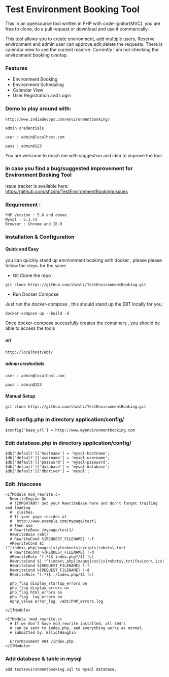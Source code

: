 # Test Environment Booking Tool 

This in an opensource tool written in PHP with code-ignitor(MVC). you are free to clone, do a pull request or download and use it commercially. 

This tool allows you to create environment, add multiple users, Reserve environment and admin user can approve,edit,delete the requests. 
There is calendar view to see the current reserve. Currently I am not checking the environment booking overlap. 

### Features 

- Environment Booking
- Environment Scheduling
- Calendar View
- User Registration and Login

### Demo to play around with:
``` 
http://www.indiadevops.com/environmentbooking/

admin credentials 

user : admin@localhost.com

pass : admin@123 
```

You are welcome to reach me with suggestion and idea to improve the tool. 


### In case you find a bug/suggested improvement for Environment Booking Tool

issue tracker is available here: https://github.com/shzshi/TestEnvironmentBooking/issues


### Requirement : 
```
PHP Version : 5.6 and above
Mysql : 5.1.73
Browser : Chrome and IE-9 
```

### Installation & Configuration

#### Quick and Easy 

you can quickly stand up environment booking with docker , please please follow the steps for the same 

- Git Clone the repo 

```
git clone https://github.com/shzshi/TestEnvironmentBooking.git
```

- Run Docker Compose 

Just run the docker-compose , this should stand up the EBT locally for you. 

```
docker-compose up --build -d 

```

Once docker-compose sucessfully creates the containers , you should be able to access the tools 

##### url 
```
http://localhost/ebt/

```

##### admin credentials

```
user : admin@localhost.com

pass : admin@123 
```

#### Manual Setup

```
git clone https://github.com/shzshi/TestEnvironmentBooking.git
```

### Edit config.php in directory application/config/
```
$config['base_url'] = http://www.myenvironmentbooking.com
```

### Edit database.php in directory application/config/
```
$db['default']['hostname'] = 'mysql-hostname';
$db['default']['username'] = 'mysql-username';
$db['default']['password'] = 'mysql-password';
$db['default']['database'] = 'mysql-database';
$db['default']['dbdriver'] = 'mysql';
```

### Edit .htaccess
```
<IfModule mod_rewrite.c>
  RewriteEngine On
  # !IMPORTANT! Set your RewriteBase here and don't forget trailing and leading
  #  slashes.
  # If your page resides at
  #  http://www.example.com/mypage/test1
  # then use
  # RewriteBase /mypage/test1/
  RewriteBase /ebt/
  # RewriteCond %{REQUEST_FILENAME} !-f
  #RewriteCond $1 !^(index\.php|images|stylesheets|scripts|robots\.txt)
  # RewriteCond %{REQUEST_FILENAME} !-d
  #RewriteRule ^(.*)$ index.php?/$1 [L]
  RewriteCond $1 !^(index\.php|images|css|js|robots\.txt|favicon\.ico)
  RewriteCond %{REQUEST_FILENAME} !-f
  RewriteCond %{REQUEST_FILENAME} !-d
  RewriteRule ^(.*)$ ./index.php/$1 [L]

  php_flag display_startup_errors on
  php_flag display_errors on
  php_flag html_errors on
  php_flag  log_errors on
  #php_value error_log  /ebt/PHP_errors.log
  
</IfModule>

<IfModule !mod_rewrite.c>
  # If we don't have mod_rewrite installed, all 404's
  # can be sent to index.php, and everything works as normal.
  # Submitted by: ElliotHaughin

  ErrorDocument 404 /index.php
</IfModule>
```

### Add database & table in mysql 
```
add testenvironmentbooking.sql to mysql database.
```
